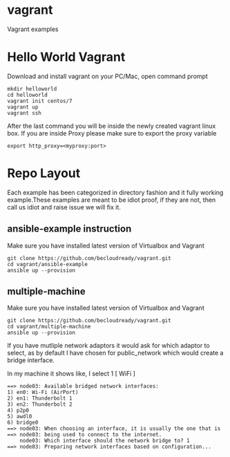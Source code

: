 # vagrant
Vagrant examples 

# Hello World Vagrant

Download and install vagrant on your PC/Mac, open command prompt

```
mkdir helloworld
cd helloworld
vagrant init centos/7
vagrant up
vagrant ssh
```

After the last command you will be inside the newly created vagrant linux box. If you are inside Proxy please make sure to export the proxy variable

```
export http_proxy=<myproxy:port>
```

# Repo Layout

Each example has been categorized in directory fashion and it fully working example.These examples are meant to be idiot proof, if they are not, then call us idiot and raise issue we will fix it.

## ansible-example instruction

Make sure you have installed latest version of Virtualbox and Vagrant
```
git clone https://github.com/becloudready/vagrant.git
cd vagrant/ansible-example
ansible up --provision
```

## multiple-machine

Make sure you have installed latest version of Virtualbox and Vagrant
```
git clone https://github.com/becloudready/vagrant.git
cd vagrant/multiple-machine
ansible up --provision
```
If you have mutliple network adaptors it would ask for which adaptor to select, as by default I have chosen for public_network which would create a bridge interface.

In my machine it shows like, I select 1 [ WiFi ]

```
==> node03: Available bridged network interfaces:
1) en0: Wi-Fi (AirPort)
2) en1: Thunderbolt 1
3) en2: Thunderbolt 2
4) p2p0
5) awdl0
6) bridge0
==> node03: When choosing an interface, it is usually the one that is
==> node03: being used to connect to the internet.
    node03: Which interface should the network bridge to? 1
==> node03: Preparing network interfaces based on configuration...
```
